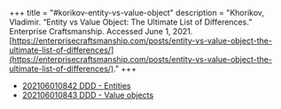 +++
title = "#korikov-entity-vs-value-object"
description = "Khorikov, Vladimir. “Entity vs Value Object: The Ultimate List of Differences.” Enterprise Craftsmanship. Accessed June 1, 2021. [https://enterprisecraftsmanship.com/posts/entity-vs-value-object-the-ultimate-list-of-differences/](https://enterprisecraftsmanship.com/posts/entity-vs-value-object-the-ultimate-list-of-differences/)."
+++
- [202106010842 DDD - Entities](/zettelkasten/202106010842-ddd---entities)
- [202106010843 DDD - Value objects](/zettelkasten/202106010843-ddd---value-objects)
